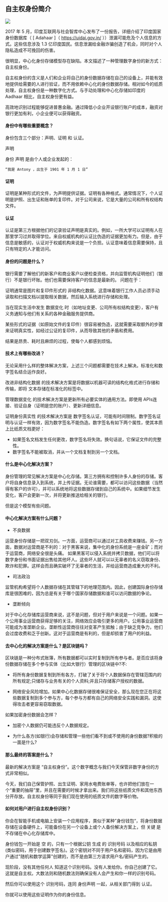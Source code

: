 ## 自主权身份简介

![](https://i.imgur.com/W6Xg6gO.png)

2017 年 5 月，印度互联网与社会智库中心发布了一份报告，详细介绍了印度国家身份数据库（ [ Adahaar ]（ https://uidai.gov.in/ ））泄漏可能危及个人信息的方式。这些信息涉及 1.3 亿印度国民。信息泄漏给金融诈骗创造了机会，同时对个人隐私造成不可挽回的伤害。

很明显，中心化身份存储模型存在缺陷。本文描述了一种管理数字身份的新方式：自主权身份。

自主权身份的含义是人们和企业将自己的身份数据存储在自己的设备上，并能有效地提供给需要的人进行验证，而不用依赖中心化的身份数据存储。相对如今的纸质处理，自主权身份是一种数字化方式。与手动处理和中心化存储如印度的 Aadhaar 相比，自主权身份更有益。

高效地识别过程能够促进普惠金融。通过降低小企业开设银行账户的成本，融资对银行更加有利，小企业便可以获得融资。

#### 身份中有哪些重要概念？

身份包含三个部分：声明、证明 和 认证。

声明

身份 声明 是由个人或企业发起的：

    “我是 Antony ，出生于 1901 年 1 月 1 日”

#### 证明

证明是某种形式的文件，为声明提供证据。证明有各种格式。通常情况下，个人证明是护照、出生证和账单的复印件。对于公司来说，它是大量的公司和所有权结构文件。

#### 认证

认证是第三方根据他们的记录验证声明是真实的。例如，一所大学可以证明有人在那里学习过并取得学位。来自权威机构的认证比伪造的证据更加有力。但是，由于信息是敏感的，认证对于权威机构来说是一个负担。认证意味着信息需要保持，且只有特定的人才能访问。

#### 身份的问题是什么？
银行需要了解他们的新客户和商业客户以便检查资格，并向监管机构证明他们（银行）不是银行坏账。他们也需要保持客户的信息是最新的。
问题在于：


证明通常是图片和复印件形式的 非结构化数据。这意味着银行工作人员必须手动读取和扫描文档以提取相关数据，然后输入系统进行存储和处理。


当在现实生活中发生 数据变化 时（如地址变更、公司所有权结构变更），客户有义务通知与他们有关系的各种金融服务提供商。


某些形式的证据（如原始文件的复印件）很容易被伪造，这就需要采取额外的步骤来证明真实性，如经过公证的复印件，从而导致其他的矛盾和费用。


结果是昂贵、耗时且麻烦的过程，使每个人都感到烦恼。

#### 技术上有哪些改进？
无论采用什么样的整体解决方案，上述三个问题都需要在技术上解决。标准化和数字签名结合运作良好。

改进非结构化数据 的技术解决方案是将数据以机器可读的结构化格式进行存储和传输，即将 文本存储在标准化的标签中。

管理数据变化 的技术解决方案是更新所有必要实体的通用方法。即使用 APIs连接、验证自身（证明是您的账户）、更新详细信息。

证明身份真实性 的技术解决方案是 数字签名认证，可能有时间限制。数字签名证明与认证一样有效，因为数字签名不能伪造。数字签名有如下两个属性，使其本质上比纸质文档更好：

- 如果签名文档发生任何更改，数字签名将失效。换句话说，它保证文件的完整性。
- 数字签名不能被取消，并从一个文档复制到另一个文档。

#### 什么是中心化解决方案？
身份管理的常见解决方案是中心化存储。第三方拥有和控制许多人身份的存储。客户将自身信息录入到系统，并上传证据。无论谁需要，都可以访问这些数据（当然得有客户的许可），并可以系统地将这些数据存储到自己的系统中。如果细节发生变化，客户会更新一次，并将更新推送给相关的银行。

但是这个模型有些问题。


#### 中心化解决方案有什么问题？

- 不良数据

运营身份存储是一把双刃剑。一方面，运营商可以通过对工具收费来赚钱。另一方面，数据对运营商是不利的：对于黑客来说，集中化的身份系统是一座金矿；而对于运营商，网络安全很是头痛。
如果黑客可以侵入系统并拷贝数据，他们可以将数字身份和书面证据出售给其他坏人。这些坏人就可以以无辜者的名义窃取身份、欺诈和犯罪。这样会而且确实破坏了无辜者的生活，并给运营商造成重大的不利。

- 司法政治

监管机构希望将个人数据存储在其管辖下的地理范围内。因此，创建国际身份存储库是很困难的，因为总是有关于哪个国家存储数据和谁可以访问数据的争论。

- 垄断倾向

对于中心化存储库运营商来说，这不是问题，但对于用户来说是一个问题。如果一个公用事业运营商获得足够的关注，网络效应会吸引更多的用户。公用事业运营商可能成为准垄断企业。垄断性运营商往往对变革产生抵触；由于缺乏竞争力，他们会过度收费和乏于创新。这对于运营商是有利的，但是却损害了用户的利益。

#### 去中心化的解决方案是什么？是区块链吗？
区块链是一种分布式账簿，所有数据都可以实时复制到所有参与者。是否应该将身份数据存储在多个参与实体（比如大银行）管理的区块链中?不:


- 将所有身份数据复制到所有各方，打破了关于将个人数据保存在管辖范围内的所有规定;只储存与业务有关的个人资料;并且只存储客户授权的数据。


- 网络安全风险增加。如果中心化数据存储很难保证安全，那么现在您正在将这些数据复制到多个参与方，每个参与方都有自己的网络安全实践和漏洞。这使得攻击者更容易窃取数据。


如果加密身份数据会怎样？


- 加密个人数据仍可能违反个人数据规定。


- 为什么各方(如银行)会存储和管理一些他们看不到或不使用的身份数据?积极的一面是什么?

#### 那么最终的答案是什么？
最新的解决方案是 “自主权身份”。这个数字概念与我们今天保管非数字身份的方式非常相似。

今天，我们自己保管护照、出生证明、家用水电费账单等，也许把他们放在一个“重要的抽屉”里，并且在需要的时候才拿出来。我们将这些纸质文件和其他东西分开存放。自主权身份等同于我们现在使用的纸质文件的数字等价物。

#### 如何对用户进行自主权身份识别？
你会在智能手机或电脑上安装一个应用程序，类似于某种”身份钱包“，将身份数据存储在设备硬件上，可能备份在另一个设备上或个人备份解决方案上，但 关键 是不存储在中心化存储库中。

身份钱包一开始是 空 的，只有一个根据公钥 生成 的 识别号码 以及相应的私钥(类似密码，用于创建数字签名)。这个密钥对不同于用户名和密码，因为它是由用户通过"随机和数学运算"创建的，而不是由第三方请求用户名/密码产生的。

现阶段，没有其他任何人 知道这个识别号码。没有人发给你。你自己创建了它。这就是自主权。大数法则和随机数法则确保没有人会产生和你一样的识别号码。

然后你可以使用这个 识别号码，连同 身份声明 一起，从相关部门得到 认证。

你就可以使用这些证明作为你的身份信息。



